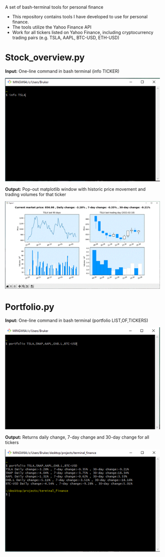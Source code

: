 A set of bash-terminal tools for personal finance

- This repository contains tools I have developed to use for personal finance.
- The tools utilize the Yahoo Finance API
- Work for all tickers listed on Yahoo Finance, including cryptocurrency trading pairs (e.g. TSLA, AAPL, BTC-USD, ETH-USD) 


# Stock_overview.py

**Input:** One-line command in bash terminal (info TICKER)

![](images/input_stock_overview.GIF)

**Output:** Pop-out matplotlib window with historic price movement and trading volumes for that ticker

![](images/output_stock_overview.GIF)




# Portfolio.py

**Input:** One-line command in bash terminal  (portfolio LIST,OF,TICKERS)

![](images/input_portfolio.GIF)

**Output:** Returns daily change, 7-day change and 30-day change for all tickers

![](images/output_portfolio.GIF)

